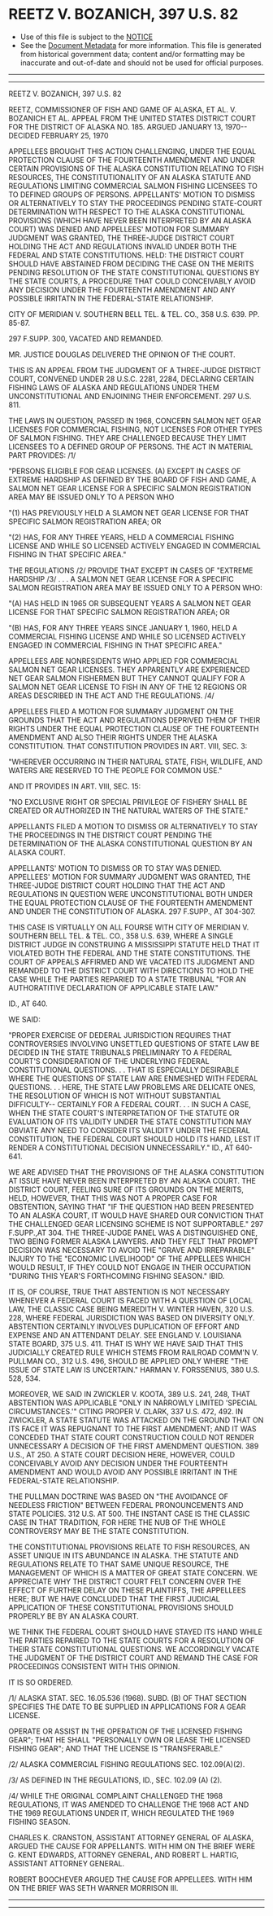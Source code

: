 ---
---

# REETZ V. BOZANICH, 397 U.S. 82

* Use of this file is subject to the [NOTICE](https://github.com/publicdocs/notice/blob/master/NOTICE)
* See the [Document Metadata](../../../) for more information.
  This file is generated from historical government data; content and/or formatting may be inaccurate and out-of-date and should not be used for official purposes.

----------
----------

REETZ V. BOZANICH, 397 U.S. 82

REETZ, COMMISSIONER OF FISH AND GAME OF ALASKA, ET AL. V. BOZANICH ET AL. APPEAL FROM THE UNITED STATES DISTRICT COURT FOR THE DISTRICT OF ALASKA NO. 185.  ARGUED JANUARY 13, 1970-- DECIDED FEBRUARY 25, 1970

APPELLEES BROUGHT THIS ACTION CHALLENGING, UNDER THE EQUAL PROTECTION CLAUSE OF THE FOURTEENTH AMENDMENT AND UNDER CERTAIN PROVISIONS OF THE ALASKA CONSTITUTION RELATING TO FISH RESOURCES, THE CONSTITUTIONALITY OF AN ALASKA STATUTE AND REGULATIONS LIMITING COMMERCIAL SALMON FISHING LICENSEES TO TO DEFINED GROUPS OF PERSONS.  APPELLANTS' MOTION TO DISMISS OR ALTERNATIVELY TO STAY THE PROCEEDINGS PENDING STATE-COURT DETERMINATION WITH RESPECT TO THE ALASKA CONSTITUTIONAL PROVISIONS (WHICH HAVE NEVER BEEN INTERPRETED BY AN ALASKA COURT) WAS DENIED AND APPELLEES' MOTION FOR SUMMARY JUDGMENT WAS GRANTED, THE THREE-JUDGE DISTRICT COURT HOLDING THE ACT AND REGULATIONS INVALID UNDER BOTH THE FEDERAL AND STATE CONSTITUTIONS.  HELD:  THE DISTRICT COURT SHOULD HAVE ABSTAINED FROM DECIDING THE CASE ON THE MERITS PENDING RESOLUTION OF THE STATE CONSTITUTIONAL QUESTIONS BY THE STATE COURTS, A PROCEDURE THAT COULD CONCEIVABLY AVOID ANY DECISION UNDER THE FOURTEENTH AMENDMENT AND ANY POSSIBLE IRRITATN IN THE FEDERAL-STATE RELATIONSHIP.

CITY OF MERIDIAN V. SOUTHERN BELL TEL. & TEL. CO., 358 U.S. 639.  PP. 85-87.

297 F.SUPP.  300, VACATED AND REMANDED.

MR. JUSTICE DOUGLAS DELIVERED THE OPINION OF THE COURT.

THIS IS AN APPEAL FROM THE JUDGMENT OF A THREE-JUDGE DISTRICT COURT, CONVENED UNDER 28 U.S.C. 2281, 2284, DECLARING CERTAIN FISHING LAWS OF ALASKA AND REGULATIONS UNDER THEM UNCONSTITUTIONAL AND ENJOINING THEIR ENFORCEMENT.  297 U.S. 811.

THE LAWS IN QUESTION, PASSED IN 1968, CONCERN SALMON NET GEAR LICENSES FOR COMMERCIAL FISHING, NOT LICENSES FOR OTHER TYPES OF SALMON FISHING.  THEY ARE CHALLENGED BECAUSE THEY LIMIT LICENSEES TO A DEFINED GROUP OF PERSONS.  THE ACT IN MATERIAL PART PROVIDES:  /1/

"PERSONS ELIGIBLE FOR GEAR LICENSES.  (A) EXCEPT IN CASES OF EXTREME HARDSHIP AS DEFINED BY THE BOARD OF FISH AND GAME, A SALMON NET GEAR LICENSE FOR A SPECIFIC SALMON REGISTRATION AREA MAY BE ISSUED ONLY TO A PERSON WHO

"(1) HAS PREVIOUSLY HELD A SLAMON NET GEAR LICENSE FOR THAT SPECIFIC SALMON REGISTRATION AREA; OR

"(2) HAS, FOR ANY THREE YEARS, HELD A COMMERCIAL FISHING LICENSE AND WHILE SO LICENSED ACTIVELY ENGAGED IN COMMERCIAL FISHING IN THAT SPECIFIC AREA."

THE REGULATIONS /2/  PROVIDE THAT EXCEPT IN CASES OF "EXTREME HARDSHIP /3/ . . . A SALMON NET GEAR LICENSE FOR A SPECIFIC SALMON REGISTRATION AREA MAY BE ISSUED ONLY TO A PERSON WHO:

"(A) HAS HELD IN 1965 OR SUBSEQUENT YEARS A SALMON NET GEAR LICENSE FOR THAT SPECIFIC SALMON REGISTRATION AREA; OR

"(B) HAS, FOR ANY THREE YEARS SINCE JANUARY 1, 1960, HELD A COMMERCIAL FISHING LICENSE AND WHILE SO LICENSED ACTIVELY ENGAGED IN COMMERCIAL FISHING IN THAT SPECIFIC AREA."

APPELLEES ARE NONRESIDENTS WHO APPLIED FOR COMMERCIAL SALMON NET GEAR LICENSES.  THEY APPARENTLY ARE EXPERIENCED NET GEAR SALMON FISHERMEN BUT THEY CANNOT QUALIFY FOR A SALMON NET GEAR LICENSE TO FISH IN ANY OF THE 12 REGIONS OR AREAS DESCRIBED IN THE ACT AND THE REGULATIONS.  /4/

APPELLEES FILED A MOTION FOR SUMMARY JUDGMENT ON THE GROUNDS THAT THE ACT AND REGULATIONS DEPRIVED THEM OF THEIR RIGHTS UNDER THE EQUAL PROTECTION CLAUSE OF THE FOURTEENTH AMENDMENT AND ALSO THEIR RIGHTS UNDER THE ALASKA CONSTITUTION.  THAT CONSTITUTION PROVIDES IN ART. VIII, SEC. 3:

"WHEREVER OCCURRING IN THEIR NATURAL STATE, FISH, WILDLIFE, AND WATERS ARE RESERVED TO THE PEOPLE FOR COMMON USE."

AND IT PROVIDES IN ART. VIII, SEC. 15:

"NO EXCLUSIVE RIGHT OR SPECIAL PRIVILEGE OF FISHERY SHALL BE CREATED OR AUTHORIZED IN THE NATURAL WATERS OF THE STATE."

APPELLANTS FILED A MOTION TO DISMISS OR ALTERNATIVELY TO STAY THE PROCEEDINGS IN THE DISTRICT COURT PENDING THE DETERMINATION OF THE ALASKA CONSTITUTIONAL QUESTION BY AN ALASKA COURT.

APPELLANTS' MOTION TO DISMISS OR TO STAY WAS DENIED.  APPELLEES' MOTION FOR SUMMARY JUDGMENT WAS GRANTED, THE THREE-JUDGE DISTRICT COURT HOLDING THAT THE ACT AND REGULATIONS IN QUESTION WERE UNCONSTITUTIONAL BOTH UNDER THE EQUAL PROTECTION CLAUSE OF THE FOURTEENTH AMENDMENT AND UNDER THE CONSTITUTION OF ALASKA.  297 F.SUPP., AT 304-307.

THIS CASE IS VIRTUALLY ON ALL FOURSE WITH CITY OF MERIDIAN V. SOUTHERN BELL TEL. & TEL. CO., 358 U.S. 639, WHERE A SINGLE DISTRICT JUDGE IN CONSTRUING A MISSISSIPPI STATUTE HELD THAT IT VIOLATED BOTH THE FEDERAL AND THE STATE CONSTITUTIONS.  THE COURT OF APPEALS AFFIRMED AND WE VACATED ITS JUDGMENT AND REMANDED TO THE DISTRICT COURT WITH DIRECTIONS TO HOLD THE CASE WHILE THE PARTIES REPARIED TO A STATE TRIBUNAL "FOR AN AUTHORATITIVE DECLARATION OF APPLICABLE STATE LAW."

ID., AT 640.

WE SAID:

"PROPER EXERCISE OF DEDERAL JURISDICTION REQUIRES THAT CONTROVERSIES INVOLVING UNSETTLED QUESTIONS OF STATE LAW BE DECIDED IN THE STATE TRIBUNALS PRELIMINARY TO A FEDERAL COURT'S CONSIDERATION OF THE UNDERLYING FEDERAL CONSTITUTIONAL QUESTIONS.  . .  THAT IS ESPECIALLY DESIRABLE WHERE THE QUESTIONS OF STATE LAW ARE ENMESHED WITH FEDERAL QUESTIONS.  . .  HERE, THE STATE LAW PROBLEMS ARE DELICATE ONES, THE RESOLUTION OF WHICH IS NOT WITHOUT SUBSTANTIAL DIFFICULTY-- CERTAINLY FOR A FEDERAL COURT.  . .  IN SUCH A CASE, WHEN THE STATE COURT'S INTERPRETATION OF THE STATUTE OR EVALUATION OF ITS VALIDITY UNDER THE STATE CONSTITUTION MAY OBVIATE ANY NEED TO CONSIDER ITS VALIDITY UNDER THE FEDERAL CONSTITUTION, THE FEDERAL COURT SHOULD HOLD ITS HAND, LEST IT RENDER A CONSTITUTIONAL DECISION UNNECESSARILY."  ID., AT 640-641.

WE ARE ADVISED THAT THE PROVISIONS OF THE ALASKA CONSTITUTION AT ISSUE HAVE NEVER BEEN INTERPRETED BY AN ALASKA COURT.  THE DISTRICT COURT, FEELING SURE OF ITS GROUNDS ON THE MERITS, HELD, HOWEVER, THAT THIS WAS NOT A PROPER CASE FOR OBSTENTION, SAYING THAT "IF THE QUESTION HAD BEEN PRESENTED TO AN ALASKA COURT, IT WOULD HAVE SHARED OUR CONVICTION THAT THE CHALLENGED GEAR LICENSING SCHEME IS NOT SUPPORTABLE."  297 F.SUPP.,AT 304.  THE THREE-JUDGE PANEL WAS A DISTINGUISHED ONE, TWO BEING FORMER ALASKA LAWYERS.  AND THEY FELT THAT PROMPT DECISION WAS NECESSARY TO AVOID THE "GRAVE AND IRREPARABLE" INJURY TO THE "ECONOMIC LIVELIHOOD" OF THE APPELLEES WHICH WOULD RESULT, IF THEY COULD NOT ENGAGE IN THEIR OCCUPATION "DURING THIS YEAR'S FORTHCOMING FISHING SEASON."  IBID.

IT IS, OF COURSE, TRUE THAT ABSTENTION IS NOT NECESSARY WHENEVER A FEDERAL COURT IS FACED WITH A QUESTION OF LOCAL LAW, THE CLASSIC CASE BEING MEREDITH V. WINTER HAVEN, 320 U.S. 228, WHERE FEDERAL JURISDICTION WAS BASED ON DIVERSITY ONLY.  ABSTENTION CERTAINLY INVOLVES DUPLICATION OF EFFORT AND EXPENSE AND AN ATTENDANT DELAY.  SEE ENGLAND V. LOUISIANA STATE BOARD, 375 U.S. 411.  THAT IS WHY WE HAVE SAID THAT THIS JUDICIALLY CREATED RULE WHICH STEMS FROM RAILROAD COMM'N V. PULLMAN CO., 312 U.S. 496, SHOULD BE APPLIED ONLY WHERE "THE ISSUE OF STATE LAW IS UNCERTAIN."  HARMAN V. FORSSENIUS, 380 U.S. 528, 534.

MOREOVER, WE SAID IN ZWICKLER V. KOOTA, 389 U.S. 241, 248, THAT ABSTENTION WAS APPLICABLE "ONLY IN NARROWLY LIMITED 'SPECIAL CIRCUMSTANCES.'"  CITING PROPER V. CLARK, 337 U.S. 472, 492.  IN ZWICKLER, A STATE STATUTE WAS ATTACKED ON THE GROUND THAT ON ITS FACE IT WAS REPUGNANT TO THE FIRST AMENDMENT; AND IT WAS CONCEDED THAT STATE COURT CONSTRUCTION COULD NOT RENDER UNNECESSARY A DECISION OF THE FIRST AMENDMENT QUESTION.  389 U.S., AT 250.  A STATE COURT DECISION HERE, HOWEVER, COULD CONCEIVABLY AVOID ANY DECISION UNDER THE FOURTEENTH AMENDMENT AND WOULD AVOID ANY POSSIBLE IRRITANT IN THE FEDERAL-STATE RELATIONSHIP.

THE PULLMAN DOCTRINE WAS BASED ON "THE AVOIDANCE OF NEEDLESS FRICTION" BETWEEN FEDERAL PRONOUNCEMENTS AND STATE POLICIES.  312 U.S. AT 500.  THE INSTANT CASE IS THE CLASSIC CASE IN THAT TRADITION, FOR HERE THE NUB OF THE WHOLE CONTROVERSY MAY BE THE STATE CONSTITUTION.

THE CONSTITUTIONAL PROVISIONS RELATE TO FISH RESOURCES, AN ASSET UNIQUE IN ITS ABUNDANCE IN ALASKA.  THE STATUTE AND REGULATIONS RELATE TO THAT SAME UNIQUE RESOURCE, THE MANAGEMENT OF WHICH IS A MATTER OF GREAT STATE CONCERN.  WE APPRECIATE WHY THE DISTRICT COURT FELT CONCERN OVER THE EFFECT OF FURTHER DELAY ON THESE PLAINTIFFS, THE APPELLEES HERE; BUT WE HAVE CONCLUDED THAT THE FIRST JUDICIAL APPLICATION OF THESE CONSTITUTIONAL PROVISIONS SHOULD PROPERLY BE BY AN ALASKA COURT.

WE THINK THE FEDERAL COURT SHOULD HAVE STAYED ITS HAND WHILE THE PARTIES REPAIRED TO THE STATE COURTS FOR A RESOLUTION OF THEIR STATE CONSTITUTIONAL QUESTIONS.  WE ACCORDINGLY VACATE THE JUDGMENT OF THE DISTRICT COURT AND REMAND THE CASE FOR PROCEEDINGS CONSISTENT WITH THIS OPINION.

IT IS SO ORDERED.

/1/  ALASKA STAT. SEC. 16.05.536 (1968).  SUBD. (B) OF THAT SECTION SPECIFIES THE DATE TO BE SUPPLIED IN APPLICATIONS FOR A GEAR LICENSE.

OPERATE OR ASSIST IN THE OPERATION OF THE LICENSED FISHING GEAR"; THAT HE SHALL "PERSONALLY OWN OR LEASE THE LICENSED FISHING GEAR"; AND THAT THE LICENSE IS "TRANSFERABLE."

/2/  ALASKA COMMERCIAL FISHING REGULATIONS SEC. 102.09(A)(2).

/3/  AS DEFINED IN THE REGULATIONS, ID., SEC. 102.09 (A) (2).

/4/  WHILE THE ORIGINAL COMPLAINT CHALLENGED THE 1968 REGULATIONS, IT WAS AMENDED TO CHALLENGE THE 1968 ACT AND THE 1969 REGULATIONS UNDER IT, WHICH REGULATED THE 1969 FISHING SEASON.

CHARLES K. CRANSTON, ASSISTANT ATTORNEY GENERAL OF ALASKA, ARGUED THE CAUSE FOR APPELLANTS.  WITH HIM ON THE BRIEF WERE G. KENT EDWARDS, ATTORNEY GENERAL, AND ROBERT L. HARTIG, ASSISTANT ATTORNEY GENERAL.

ROBERT BOOCHEVER ARGUED THE CAUSE FOR APPELLEES.  WITH HIM ON THE BRIEF WAS SETH WARNER MORRISON III.


----------
----------

